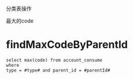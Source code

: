 分类表操作

最大的code

findMaxCodeByParentId
===

	select max(code) from account_consume
	where 
	type = #type# and parent_id = #parentId#
